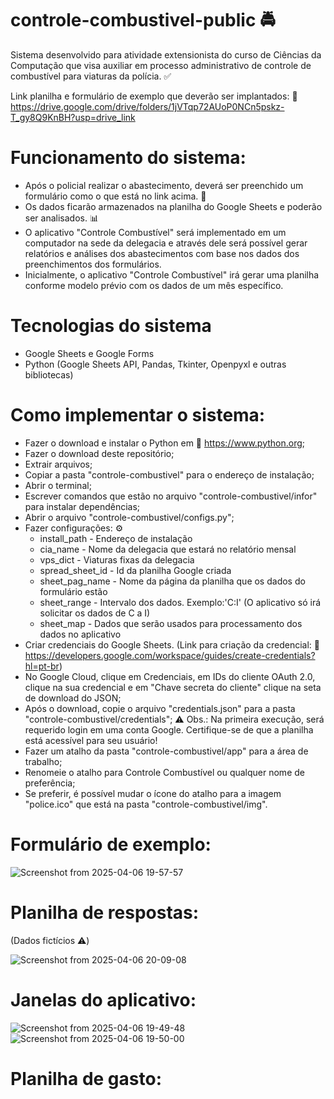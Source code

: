 # controle-combustivel-public 🚔
Sistema desenvolvido para atividade extensionista do curso de Ciências da Computação que visa auxiliar em processo administrativo de controle de combustível para viaturas da polícia. ✅

Link planilha e formulário de exemplo que deverão ser implantados: 🔗 https://drive.google.com/drive/folders/1jVTqp72AUoP0NCn5pskz-T_gy8Q9KnBH?usp=drive_link

# Funcionamento do sistema:
- Após o policial realizar o abastecimento, deverá ser preenchido um formulário como o que está no link acima. 🔗
- Os dados ficarão armazenados na planilha do Google Sheets e poderão ser analisados. 📊
- O aplicativo "Controle Combustível" será implementado em um computador na sede da delegacia e através dele será possível gerar relatórios e análises dos abastecimentos com base nos dados dos preenchimentos dos formulários.
- Inicialmente, o aplicativo "Controle Combustível" irá gerar uma planilha conforme modelo prévio com os dados de um mês específico.

# Tecnologias do sistema
- Google Sheets e Google Forms
- Python (Google Sheets API, Pandas, Tkinter, Openpyxl e outras bibliotecas)

# Como implementar o sistema:
- Fazer o download e instalar o Python em 🔗 https://www.python.org;
- Fazer o download deste repositório;
- Extrair arquivos;
- Copiar a pasta "controle-combustivel" para o endereço de instalação;
- Abrir o terminal;
- Escrever comandos que estão no arquivo "controle-combustivel/infor" para instalar dependências;
- Abrir o arquivo "controle-combustivel/configs.py";
- Fazer configurações: ⚙️
  - install_path - Endereço de instalação
  - cia_name - Nome da delegacia que estará no relatório mensal
  - vps_dict - Viaturas fixas da delegacia
  - spread_sheet_id - Id da planilha Google criada
  - sheet_pag_name - Nome da página da planilha que os dados do formulário estão
  - sheet_range - Intervalo dos dados. Exemplo:'C:I' (O aplicativo só irá solicitar os dados de C a I)
  - sheet_map - Dados que serão usados para processamento dos dados no aplicativo
- Criar credenciais do Google Sheets. (Link para criação da credencial: 🔗 https://developers.google.com/workspace/guides/create-credentials?hl=pt-br)
- No Google Cloud, clique em Credenciais, em IDs do cliente OAuth 2.0, clique na sua credencial e em "Chave secreta do cliente" clique na seta de download do JSON;
- Após o download, copie o arquivo "credentials.json" para a pasta "controle-combustivel/credentials"; ⚠️ Obs.: Na primeira execução, será requerido login em uma conta Google. Certifique-se de que a planilha está acessível para seu usuário!
- Fazer um atalho da pasta "controle-combustivel/app" para a área de trabalho;
- Renomeie o atalho para Controle Combustível ou qualquer nome de preferência;
- Se preferir, é possível mudar o ícone do atalho para a imagem "police.ico" que está na pasta "controle-combustivel/img".


# Formulário de exemplo:
![Screenshot from 2025-04-06 19-57-57](https://github.com/user-attachments/assets/4448e55d-07e7-45da-a148-7ef6287c1039)

# Planilha de respostas: 
(Dados fictícios ⚠️)

![Screenshot from 2025-04-06 20-09-08](https://github.com/user-attachments/assets/c7c37a9b-af08-4181-bb88-20cf12e0c878)


# Janelas do aplicativo:
![Screenshot from 2025-04-06 19-49-48](https://github.com/user-attachments/assets/05ef2835-4f0e-4434-b933-78b4d074be98)
![Screenshot from 2025-04-06 19-50-00](https://github.com/user-attachments/assets/08513a11-7389-49c4-a74e-4797b4e9a237)

# Planilha de gasto:


